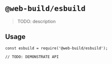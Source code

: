 # `@web-build/esbuild`

> TODO: description

## Usage

```
const esbuild = require('@web-build/esbuild');

// TODO: DEMONSTRATE API
```
